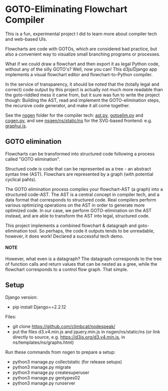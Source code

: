 # GOTO-Eliminating Flowchart Compiler

This is a fun, experimental project I did to learn more about compiler tech and web-based UIs.

Flowcharts are code with GOTOs, which are considered bad practice, but also a convenient way to visualize small branching programs or processes.

What if we could draw a flowchart and then export it as legal Python code, without any of the silly GOTO's? Well, now you can! This d3js/Django app implements a visual flowchart editor and flowchart-to-Python compiler.

In the service of transparency, it should be noted that the (totally legal and correct) code output by this project is actually not much more readable than the goto-riddled mess it came from, but it sure was fun to write the project though: Building the AST, read and implement the GOTO-elimination steps, the recursive code generator, and make it all come together.

See the [nsgen](https://github.com/climbcat/nodespeak/tree/master/nsgen) folder for the compiler tech: [ast.py](https://github.com/climbcat/nodespeak/blob/master/nsgen/ast.py), [gotoelim.py](https://github.com/climbcat/nodespeak/blob/master/nsgen/gotoelim.py) and [cogen.py](https://github.com/climbcat/nodespeak/blob/master/nsgen/cogen.py), and see [nsgen/ns/static/ns](https://github.com/climbcat/nodespeak/tree/master/nsgen/ns/static/ns) for the SVG-based frontend: e.g. [graphui.js](https://github.com/climbcat/nodespeak/blob/master/nsgen/ns/static/ns/graphui.js).

## GOTO elimination

Flowcharts can be transformed into structured code following a process called "GOTO elimination".

Structued code is code that can be represented as a tree - an abstract syntax tree (AST). Flowchars are represented by a graph (with potential cyclical pahts).

The GOTO elimination process compiles your flowchart-AST (a graph) into a structured code-AST. The AST is a central concept in compiler tech, and a data format that corresponds to structured code. Real compilers perform various optimizing operations on the AST in order to generate more optimized code. In our case, we perform GOTO-elimination on the AST instead, and are able to transform the AST into legal, structured code.

This project implements a combined flowchart & datagraph and goto-elimination tool. So perhaps, the code it outputs tends to be unreadable, however, it does work! Declared a successful tech demo.

#### NOTE

However, what even is a datagraph? The datagraph corresponds to the tree of function calls and return values that can be nested as a gree, while the flowchart corresponds to a control flow graph. That simple.

## Setup

Django version:
- pip install Django==2.2.12

Files:
- git clone https://github.com/climbcat/nodespeak/
- put the files d3.v4.min.js and jquery.min.js in nsgen/ns/static/ns (or link directly to source, e.g. https://d3js.org/d3.v4.min.js, in ns/templates/ns/graphs.html)

Run these commands from nsgen to prepare a setup:
- python3 manage.py collectstatic (for release setups)
- python3 manage.py migrate
- python3 manage.py createsuperuser
- python3 manage.py gentypes02
- python3 manage.py runserver
